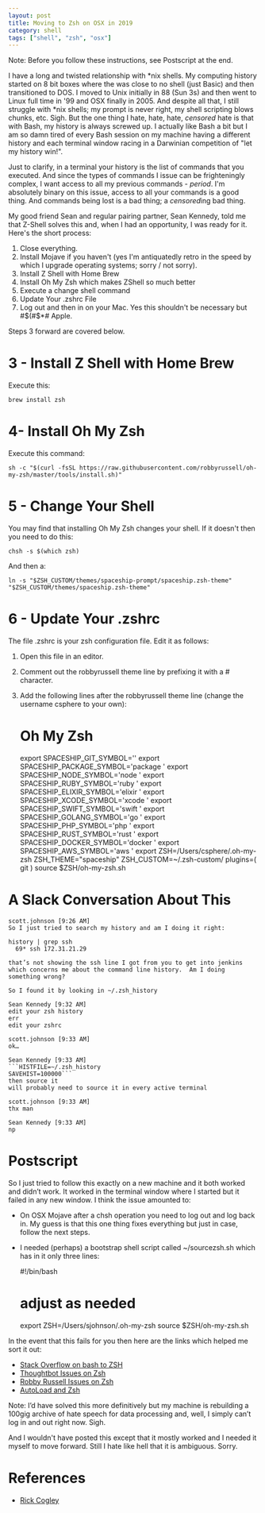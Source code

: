 ```yaml
---
layout: post
title: Moving to Zsh on OSX in 2019
category: shell
tags: ["shell", "zsh", "osx"]
---
```

Note: Before you follow these instructions, see Postscript at the end.

I have a long and twisted relationship with *nix shells.  My computing history started on 8 bit boxes where the was close to no shell (just Basic) and then transitioned to DOS.  I moved to Unix initially in 88 (Sun 3s) and then went to Linux full time in '99 and OSX finally in 2005.  And despite all that, I still struggle with *nix shells; my prompt is never right, my shell scripting blows chunks, etc.  Sigh.  But the one thing I hate, hate, hate, *censored* hate is that with Bash, my history is always screwed up.  I actually like Bash a bit but I am so damn tired of every Bash session on my machine having a different history and each terminal window racing in a Darwinian competition of "let my history win!".  

Just to clarify, in a terminal your history is the list of commands that you executed.  And since the types of commands I issue can be frighteningly complex, I want access to all my previous commands - *period*.  I'm absolutely binary on this issue, access to all your commands is a good thing.  And commands being lost is a bad thing; a *censored*ing bad thing.

My good friend Sean and regular pairing partner, Sean Kennedy, told me that Z-Shell solves this and, when I had an opportunity, I was ready for it.  Here's the short process:

1. Close everything.
2. Install Mojave if you haven't (yes I'm antiquatedly retro in the speed by which I upgrade operating systems; sorry / not sorry).
3. Install Z Shell with Home Brew
4. Install Oh My Zsh which makes ZShell so much better
5. Execute a change shell command 
6. Update Your .zshrc File
7. Log out and then in on your Mac.  Yes this shouldn't be necessary but #$(#$*# Apple.

Steps 3 forward are covered below.

# 3 - Install Z Shell with Home Brew

Execute this:

    brew install zsh

# 4- Install Oh My Zsh

Execute this command:

    sh -c "$(curl -fsSL https://raw.githubusercontent.com/robbyrussell/oh-my-zsh/master/tools/install.sh)"

# 5 - Change Your Shell

You may find that installing Oh My Zsh changes your shell.  If it doesn't then you need to do this:

    chsh -s $(which zsh)

And then a:

    ln -s "$ZSH_CUSTOM/themes/spaceship-prompt/spaceship.zsh-theme" "$ZSH_CUSTOM/themes/spaceship.zsh-theme"

# 6 - Update Your .zshrc

The file .zshrc is your zsh configuration file.  Edit it as follows:

1. Open this file in an editor. 
2. Comment out the robbyrussell theme line by prefixing it with a # character.
3. Add the following lines after the robbyrussell theme line (change the username csphere to your own):

    # Oh My Zsh
    export SPACESHIP_GIT_SYMBOL=''
    export SPACESHIP_PACKAGE_SYMBOL='package '
    export SPACESHIP_NODE_SYMBOL='node '
    export SPACESHIP_RUBY_SYMBOL='ruby '
    export SPACESHIP_ELIXIR_SYMBOL='elixir '
    export SPACESHIP_XCODE_SYMBOL='xcode '
    export SPACESHIP_SWIFT_SYMBOL='swift '
    export SPACESHIP_GOLANG_SYMBOL='go '
    export SPACESHIP_PHP_SYMBOL='php '
    export SPACESHIP_RUST_SYMBOL='rust '
    export SPACESHIP_DOCKER_SYMBOL='docker '
    export SPACESHIP_AWS_SYMBOL='aws '
    export ZSH=/Users/csphere/.oh-my-zsh
    ZSH_THEME="spaceship"
    ZSH_CUSTOM=~/.zsh-custom/
    plugins=(
      git
    )
    source $ZSH/oh-my-zsh.sh

# A Slack Conversation About This

    scott.johnson [9:26 AM]
    So I just tried to search my history and am I doing it right:

    history | grep ssh
      69* ssh 172.31.21.29

    that’s not showing the ssh line I got from you to get into jenkins which concerns me about the command line history.  Am I doing something wrong?

    So I found it by looking in ~/.zsh_history

    Sean Kennedy [9:32 AM]
    edit your zsh history
    err
    edit your zshrc

    scott.johnson [9:33 AM]
    ok…

    Sean Kennedy [9:33 AM]
    ```HISTFILE=~/.zsh_history
    SAVEHIST=100000```
    then source it
    will probably need to source it in every active terminal

    scott.johnson [9:33 AM]
    thx man

    Sean Kennedy [9:33 AM]
    np

# Postscript

So I just tried to follow this exactly on a new machine and it both worked and didn’t work.  It worked in the terminal window where I started but it failed in any new window.  I think the issue amounted to:

* On OSX Mojave after a chsh operation you need to log out and log back in.  My guess is that this one thing fixes everything but just in case, follow the next steps.
* I needed (perhaps) a bootstrap shell script called ~/sourcezsh.sh which has in it only three lines:

    #!/bin/bash
    # adjust as needed
    export ZSH=/Users/sjohnson/.oh-my-zsh
    source $ZSH/oh-my-zsh.sh

In the event that this fails for you then here are the links which helped me sort it out:

* [Stack Overflow on bash to ZSH](https://superuser.com/questions/362372/how-to-change-the-login-shell-on-mac-os-x-from-bash-to-zsh)
* [Thoughtbot Issues on Zsh](https://github.com/thoughtbot/laptop/issues/447)
* [Robby Russell Issues on Zsh](https://github.com/robbyrussell/oh-my-zsh/issues/6405)
* [AutoLoad and Zsh](https://stackoverflow.com/questions/30840651/what-does-autoload-do-in-zsh)

Note: I’d have solved this more definitively but my machine is rebuilding a 100gig archive of hate speech for data processing and, well, I simply can’t log in and out right now.  Sigh.

And I wouldn't have posted this except that it mostly worked and I needed it myself to move forward.  Still I hate like hell that it is ambiguous.  Sorry.

# References

 * [Rick Cogley](https://rick.cogley.info/post/use-homebrew-zsh-instead-of-the-osx-default/) 
